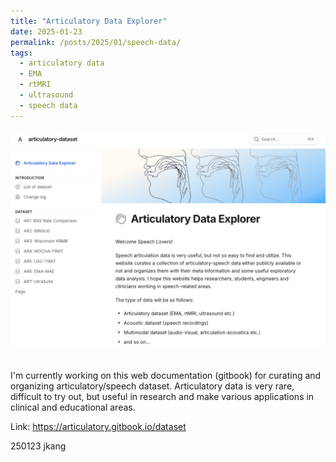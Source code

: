 ```yaml
---
title: "Articulatory Data Explorer"
date: 2025-01-23
permalink: /posts/2025/01/speech-data/
tags:
  - articulatory data
  - EMA
  - rtMRI
  - ultrasound
  - speech data
---
```


<div style="text-align: center;">
    <img src="/images/speech-dataset_250123.png"/>
</div>

<br />

I'm currently working on this web documentation (gitbook) for curating and organizing articulatory/speech dataset. Articulatory data is very rare, difficult to try out, but useful in research and make various applications in clinical and educational areas.

<div>
  <p>Link: <a href="https://articulatory.gitbook.io/dataset" target="_blank">https://articulatory.gitbook.io/dataset</a></p>
</div>


250123 jkang